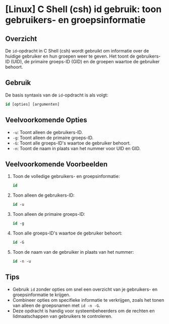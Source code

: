 # [Linux] C Shell (csh) id gebruik: toon gebruikers- en groepsinformatie

## Overzicht
De `id`-opdracht in C Shell (csh) wordt gebruikt om informatie over de huidige gebruiker en hun groepen weer te geven. Het toont de gebruikers-ID (UID), de primaire groeps-ID (GID) en de groepen waartoe de gebruiker behoort.

## Gebruik
De basis syntaxis van de `id`-opdracht is als volgt:

```csh
id [opties] [argumenten]
```

## Veelvoorkomende Opties
- `-u`: Toont alleen de gebruikers-ID.
- `-g`: Toont alleen de primaire groeps-ID.
- `-G`: Toont alle groeps-ID's waartoe de gebruiker behoort.
- `-n`: Toont de naam in plaats van het nummer voor UID en GID.

## Veelvoorkomende Voorbeelden

1. Toon de volledige gebruikers- en groepsinformatie:
   ```csh
   id
   ```

2. Toon alleen de gebruikers-ID:
   ```csh
   id -u
   ```

3. Toon alleen de primaire groeps-ID:
   ```csh
   id -g
   ```

4. Toon alle groeps-ID's waartoe de gebruiker behoort:
   ```csh
   id -G
   ```

5. Toon de naam van de gebruiker in plaats van het nummer:
   ```csh
   id -n -u
   ```

## Tips
- Gebruik `id` zonder opties om snel een overzicht van je gebruikers- en groepsinformatie te krijgen.
- Combineer opties om specifieke informatie te verkrijgen, zoals het tonen van alleen de groepsnamen met `id -n -G`.
- Deze opdracht is handig voor systeembeheerders om de rechten en lidmaatschappen van gebruikers te controleren.